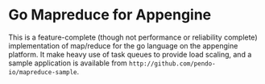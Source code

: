 Go Mapreduce for Appengine
==========================

This is a feature-complete (though not performance or reliability complete)
implementation of map/reduce for the go language on the appengine platform. It
make heavy use of task queues to provide load scaling, and a sample application
is available from `http://github.com/pendo-io/mapreduce-sample`.
